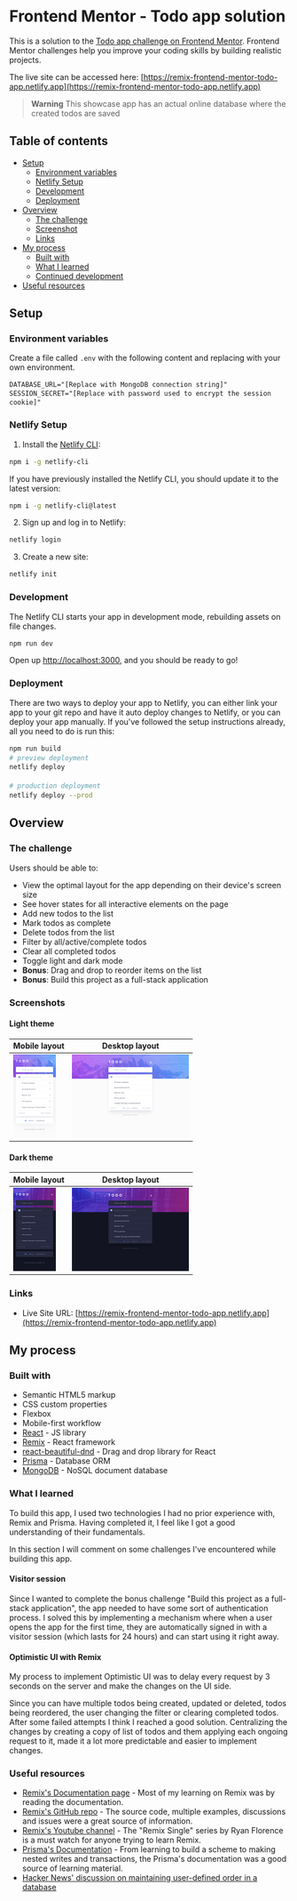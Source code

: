 # Frontend Mentor - Todo app solution

This is a solution to the [Todo app challenge on Frontend Mentor](https://www.frontendmentor.io/challenges/todo-app-Su1_KokOW). Frontend Mentor challenges help you improve your coding skills by building realistic projects.

The live site can be accessed here: [https://remix-frontend-mentor-todo-app.netlify.app](https://remix-frontend-mentor-todo-app.netlify.app)

> **Warning**
> This showcase app has an actual online database where the created todos are saved

## Table of contents

- [Setup](#setup)
  - [Environment variables](#environment-variables)
  - [Netlify Setup](#netlify-setup)
  - [Development](#development)
  - [Deployment](#deployment)
- [Overview](#overview)
  - [The challenge](#the-challenge)
  - [Screenshot](#screenshot)
  - [Links](#links)
- [My process](#my-process)
  - [Built with](#built-with)
  - [What I learned](#what-i-learned)
  - [Continued development](#continued-development)
- [Useful resources](#useful-resources)

## Setup

### Environment variables

Create a file called `.env` with the following content and replacing with your own environment.

```
DATABASE_URL="[Replace with MongoDB connection string]"
SESSION_SECRET="[Replace with password used to encrypt the session cookie]"
```

### Netlify Setup

1. Install the [Netlify CLI](https://www.netlify.com/products/dev/):

```sh
npm i -g netlify-cli
```

If you have previously installed the Netlify CLI, you should update it to the latest version:

```sh
npm i -g netlify-cli@latest
```

2. Sign up and log in to Netlify:

```sh
netlify login
```

3. Create a new site:

```sh
netlify init
```

### Development

The Netlify CLI starts your app in development mode, rebuilding assets on file changes.

```sh
npm run dev
```

Open up [http://localhost:3000](http://localhost:3000), and you should be ready to go!

### Deployment

There are two ways to deploy your app to Netlify, you can either link your app to your git repo and have it auto deploy changes to Netlify, or you can deploy your app manually. If you've followed the setup instructions already, all you need to do is run this:

```sh
npm run build
# preview deployment
netlify deploy

# production deployment
netlify deploy --prod
```

## Overview

### The challenge

Users should be able to:

- View the optimal layout for the app depending on their device's screen size
- See hover states for all interactive elements on the page
- Add new todos to the list
- Mark todos as complete
- Delete todos from the list
- Filter by all/active/complete todos
- Clear all completed todos
- Toggle light and dark mode
- **Bonus**: Drag and drop to reorder items on the list
- **Bonus**: Build this project as a full-stack application

### Screenshots

#### Light theme

| Mobile layout                                                                                   | Desktop layout                                                                                    |
| ----------------------------------------------------------------------------------------------- | ------------------------------------------------------------------------------------------------- |
| <a href="./screenshots/mobile-light.png"><img src="./screenshots/mobile-light-thumb.png" /></a> | <a href="./screenshots/desktop-light.png"><img src="./screenshots/desktop-light-thumb.png" /></a> |

#### Dark theme

| Mobile layout                                                                                 | Desktop layout                                                                                  |
| --------------------------------------------------------------------------------------------- | ----------------------------------------------------------------------------------------------- |
| <a href="./screenshots/mobile-dark.png"><img src="./screenshots/mobile-dark-thumb.png" /></a> | <a href="./screenshots/desktop-dark.png"><img src="./screenshots/desktop-dark-thumb.png" /></a> |

### Links

- Live Site URL: [https://remix-frontend-mentor-todo-app.netlify.app](https://remix-frontend-mentor-todo-app.netlify.app)

## My process

### Built with

- Semantic HTML5 markup
- CSS custom properties
- Flexbox
- Mobile-first workflow
- [React](https://reactjs.org/) - JS library
- [Remix](https://remix.run/) - React framework
- [react-beautiful-dnd](https://github.com/atlassian/react-beautiful-dnd) - Drag and drop library for React
- [Prisma](https://www.prisma.io/) - Database ORM
- [MongoDB](https://www.mongodb.com) - NoSQL document database

### What I learned

To build this app, I used two technologies I had no prior experience with, Remix and Prisma. Having completed it, I feel like I got a good understanding of their fundamentals.

In this section I will comment on some challenges I've encountered while building this app.

#### Visitor session

Since I wanted to complete the bonus challenge "Build this project as a full-stack application", the app needed to have some sort of authentication process. I solved this by implementing a mechanism where when a user opens the app for the first time, they are automatically signed in with a visitor session (which lasts for 24 hours) and can start using it right away.

#### Optimistic UI with Remix

My process to implement Optimistic UI was to delay every request by 3 seconds on the server and make the changes on the UI side.

Since you can have multiple todos being created, updated or deleted, todos being reordered, the user changing the filter or clearing completed todos. After some failed attempts I think I reached a good solution. Centralizing the changes by creating a copy of list of todos and them applying each ongoing request to it, made it a lot more predictable and easier to implement changes.

### Useful resources

- [Remix's Documentation page](https://remix.run/docs/en/v1) - Most of my learning on Remix was by reading the documentation.
- [Remix's GitHub repo](https://github.com/remix-run/remix) - The source code, multiple examples, discussions and issues were a great source of information.
- [Remix's Youtube channel](https://www.youtube.com/c/Remix-Run) - The "Remix Single" series by Ryan Florence is a must watch for anyone trying to learn Remix.
- [Prisma's Documentation](https://www.prisma.io/docs/) - From learning to build a scheme to making nested writes and transactions, the Prisma's documentation was a good source of learning material.
- [Hacker News' discussion on maintaining user-defined order in a database](https://news.ycombinator.com/item?id=25797674)
